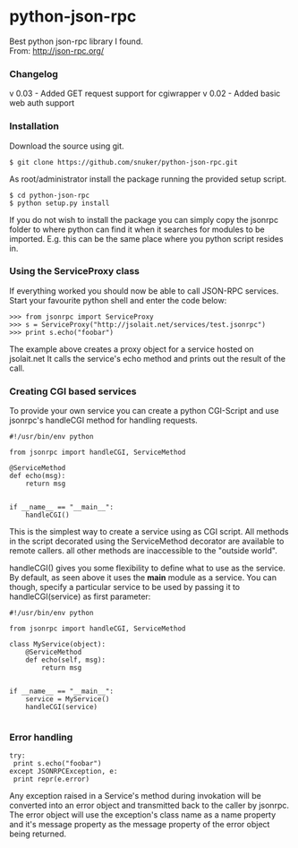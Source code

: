 # python-json-rpc


Best python json-rpc library I found.   
From: http://json-rpc.org/

### Changelog

v 0.03 - Added GET request support for cgiwrapper
v 0.02 - Added basic web auth support




### Installation 
Download the source using git.
```
$ git clone https://github.com/snuker/python-json-rpc.git
```
As root/administrator install the package running the provided setup script. 
```
$ cd python-json-rpc
$ python setup.py install
```

If you do not wish to install the package you can simply copy the jsonrpc folder to where python can find it when it searches for modules to be imported. 
E.g. this can be the same place where you python script resides in. 

### Using the ServiceProxy class 
 If everything worked you should now be able to call JSON-RPC services. Start your favourite python shell and enter the code below: 
```
>>> from jsonrpc import ServiceProxy
>>> s = ServiceProxy("http://jsolait.net/services/test.jsonrpc")
>>> print s.echo("foobar")

```
 The example above creates a proxy object for a service hosted on jsolait.net It calls the service's echo method and prints out the result of the call. 

### Creating CGI based services 
 To provide your own service you can create a python CGI-Script and use jsonrpc's handleCGI method for handling requests. 
```
#!/usr/bin/env python

from jsonrpc import handleCGI, ServiceMethod

@ServiceMethod
def echo(msg):
    return msg


if __name__ == "__main__":
    handleCGI()

```
 This is the simplest way to create a service using as CGI script. All methods in the script decorated using the ServiceMethod decorator are available to remote callers. all other methods are inaccessible to the "outside world".

handleCGI() gives you some flexibility to define what to use as the service. By default, as seen above it uses the __main__ module as a service. You can though, specify a particular service to be used by passing it to handleCGI(service) as first parameter: 
```
#!/usr/bin/env python

from jsonrpc import handleCGI, ServiceMethod

class MyService(object):
    @ServiceMethod
    def echo(self, msg):
        return msg


if __name__ == "__main__":
    service = MyService()
    handleCGI(service)
    
 ```
 
 ### Error handling
 ```
 try:
  print s.echo("foobar")
except JSONRPCException, e:
  print repr(e.error)
  ```
  Any exception raised in a Service's method during invokation will be converted into an error object and transmitted back to the caller by jsonrpc. The error object will use the exception's class name as a name property and it's message property as the message property of the error object being returned. 
